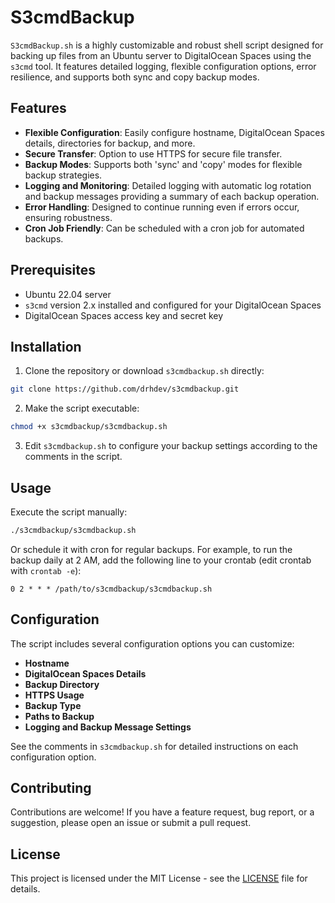 # S3cmdBackup

`S3cmdBackup.sh` is a highly customizable and robust shell script designed for backing up files from an Ubuntu server to DigitalOcean Spaces using the `s3cmd` tool. It features detailed logging, flexible configuration options, error resilience, and supports both sync and copy backup modes.

## Features

- **Flexible Configuration**: Easily configure hostname, DigitalOcean Spaces details, directories for backup, and more.
- **Secure Transfer**: Option to use HTTPS for secure file transfer.
- **Backup Modes**: Supports both 'sync' and 'copy' modes for flexible backup strategies.
- **Logging and Monitoring**: Detailed logging with automatic log rotation and backup messages providing a summary of each backup operation.
- **Error Handling**: Designed to continue running even if errors occur, ensuring robustness.
- **Cron Job Friendly**: Can be scheduled with a cron job for automated backups.

## Prerequisites

- Ubuntu 22.04 server
- `s3cmd` version 2.x installed and configured for your DigitalOcean Spaces
- DigitalOcean Spaces access key and secret key

## Installation

1. Clone the repository or download `s3cmdbackup.sh` directly:

```bash
git clone https://github.com/drhdev/s3cmdbackup.git
```

2. Make the script executable:

```bash
chmod +x s3cmdbackup/s3cmdbackup.sh
```

3. Edit `s3cmdbackup.sh` to configure your backup settings according to the comments in the script.

## Usage

Execute the script manually:

```bash
./s3cmdbackup/s3cmdbackup.sh
```

Or schedule it with cron for regular backups. For example, to run the backup daily at 2 AM, add the following line to your crontab (edit crontab with `crontab -e`):

```
0 2 * * * /path/to/s3cmdbackup/s3cmdbackup.sh
```

## Configuration

The script includes several configuration options you can customize:

- **Hostname**
- **DigitalOcean Spaces Details**
- **Backup Directory**
- **HTTPS Usage**
- **Backup Type**
- **Paths to Backup**
- **Logging and Backup Message Settings**

See the comments in `s3cmdbackup.sh` for detailed instructions on each configuration option.

## Contributing

Contributions are welcome! If you have a feature request, bug report, or a suggestion, please open an issue or submit a pull request.

## License

This project is licensed under the MIT License - see the [LICENSE](LICENSE) file for details.
